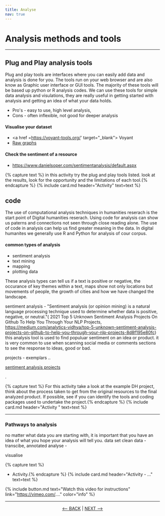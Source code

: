 ```yaml
---
title: Analyse
nav: true
---
```


# Analysis methods and tools

-----

## Plug and Play analysis tools

Plug and play tools are interfaces where you can easily add data and analysis is done for you. The tools run on your web browser and are also know as Graphic user interface or GUI tools. The majority of these tools will be based up python or R analysis codes. We can use these tools for simple data analysis and visulations, they are really useful in getting started with analysis and getting an idea of what your data holds. 

- Pro's - easy to use, high level analysis, 
- Cons - often inflexible, not good for deeper analysis

#### Visualise your dataset
- <a href =https://voyant-tools.org/' target="_blank"> Voyant </a>
- <a href ='https://rawgraphs.io/' target="_blank"> Raw graphs </a>

#### Check the sentiment of a resource
 - https://www.danielsoper.com/sentimentanalysis/default.aspx 


{% capture text %}
in this activity try the plug and play tools listed. look at the results, look for the opportunity and the limitations of each tool.{% endcapture %} {% include card.md header="Activity" text=text %}

## code

The use of computational analysis techniques in humanities reserach is the start point of Digital humanities reserach. 
Using code for analysis can show us paterns and connections not seen through close reading alone. The use of code in analysis can help us find greater meaning in the data.
In digital humanites we generally use R and Python for analysis of cour corpus.

#### common types of analysis
- sentiment analysis
- text mining
- mapping
- plotting data 

These analysis types can tell us if a text is positive or negative, the occurance of key themes within a text, maps show not only locations but movements of people, the growth of cities and how we have changed the landscape.

sentiment analysis - "Sentiment analysis (or opinion mining) is a natural language processing technique used to determine whether data is positive, negative, or neutral."( 2021 Top 5 Unknown Sentiment Analysis Projects On Github To Help You Through Your NLP Projects, https://medium.com/analytics-vidhya/top-5-unknown-sentiment-analysis-projects-on-github-to-help-you-through-your-nlp-projects-8d8f195e80fc)   
this analysis tool is used to find populuar sentiment on an idea or product.  it is very common to use when scanning social media or comments sections to see the response to ideas, good or bad. 



projects - exemplars ..

<a href='https://medium.com/analytics-vidhya/top-5-unknown-sentiment-analysis-projects-on-github-to-help-you-through-your-nlp-projects-8d8f195e80fc' targer="_blank"> sentiment analysis projects </a>

. 


{% capture text %}
For this activity take a look at the example DH project,  think about the process taken to get from the original resources to the final analyzed product.
If possible, see if you can identify the tools and coding packages used to undertake the project.{% endcapture %} {% include card.md header="Activity " text=text %}

-----

### Pathways to analysis

no matter what data you are starting with, it is important that you have an idea of what you hope your analysis will tell you.
data set
clean data - transcibe, annotated 
analyse -

visualise

{% capture text %}
- Activity.{% endcapture %} {% include card.md header="Activity - ..." text=text %}


{% include button.md text="Watch this video for instructions" link="https://vimeo.com/...." color="info" %}

-----

<p align="center">
  <a href="https://griffithunilibrary.github.io/intro-text-mining-analysis/content/5-build.html"><-- BACK</a> |
  <a href="https://griffithunilibrary.github.io/intro-text-mining-analysis/content/7-vis.html">NEXT --></a>
</p>
